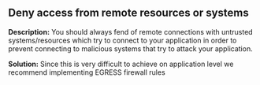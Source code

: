 
Deny access from remote resources or systems
-------

**Description:**
You should always fend of remote connections with untrusted systems/resources which try to connect to your application in order to prevent connecting to malicious systems that try to attack your application.


**Solution:**
Since this is very difficult to achieve on application level we recommend implementing EGRESS firewall rules

	